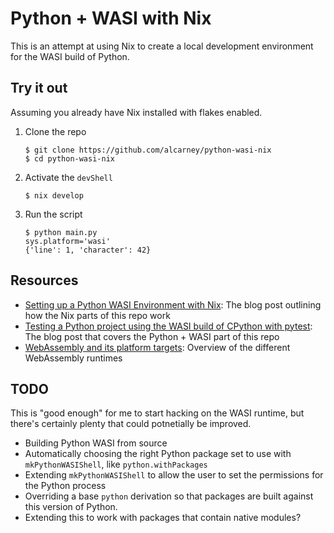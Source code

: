 # Python + WASI with Nix

This is an attempt at using Nix to create a local development environment for the WASI build of Python.

## Try it out

Assuming you already have Nix installed with flakes enabled.

1. Clone the repo
   ```
   $ git clone https://github.com/alcarney/python-wasi-nix
   $ cd python-wasi-nix
   ```

1. Activate the `devShell`
   ```
   $ nix develop
   ```

1. Run the script
   ```
   $ python main.py
   sys.platform='wasi'
   {'line': 1, 'character': 42}
   ```

## Resources

- [Setting up a Python WASI Environment with Nix](https://www.alcarney.me/blog/2023/python-wasi-nix/): The blog post outlining how the Nix parts of this repo work
- [Testing a Python project using the WASI build of CPython with pytest](https://snarky.ca/testing-a-project-using-the-wasi-build-of-cpython-with-pytest/): The blog post that covers the Python + WASI part of this repo
- [WebAssembly and its platform targets](https://snarky.ca/webassembly-and-its-platform-targets/): Overview of the different WebAssembly runtimes

## TODO

This is "good enough" for me to start hacking on the WASI runtime, but there's certainly plenty that could potnetially be improved.

- Building Python WASI from source
- Automatically choosing the right Python package set to use with ``mkPythonWASIShell``, like ``python.withPackages``
- Extending ``mkPythonWASIShell`` to allow the user to set the permissions for the Python process
- Overriding a base ``python`` derivation so that packages are built against this version of Python.
- Extending this to work with packages that contain native modules?
